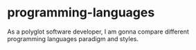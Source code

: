 # programming-languages
As a polyglot software developer, I am gonna compare different programming languages paradigm and styles.
